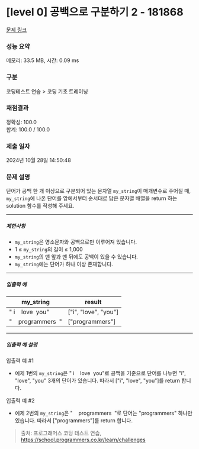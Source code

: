 # [level 0] 공백으로 구분하기 2 - 181868 

[문제 링크](https://school.programmers.co.kr/learn/courses/30/lessons/181868) 

### 성능 요약

메모리: 33.5 MB, 시간: 0.09 ms

### 구분

코딩테스트 연습 > 코딩 기초 트레이닝

### 채점결과

정확성: 100.0<br/>합계: 100.0 / 100.0

### 제출 일자

2024년 10월 28일 14:50:48

### 문제 설명

<p>단어가 공백 한 개 이상으로 구분되어 있는 문자열 <code>my_string</code>이 매개변수로 주어질 때, <code>my_string</code>에 나온 단어를 앞에서부터 순서대로 담은 문자열 배열을 return 하는 solution 함수를 작성해 주세요.</p>

<hr>

<h5>제한사항</h5>

<ul>
<li><code>my_string</code>은 영소문자와 공백으로만 이루어져 있습니다.</li>
<li>1 ≤ <code>my_string</code>의 길이 ≤ 1,000</li>
<li><code>my_string</code>의 맨 앞과 맨 뒤에도 공백이 있을 수 있습니다.</li>
<li><code>my_string</code>에는 단어가 하나 이상 존재합니다.</li>
</ul>

<hr>

<h5>입출력 예</h5>
<table class="table">
        <thead><tr>
<th>my_string</th>
<th>result</th>
</tr>
</thead>
        <tbody><tr>
<td>"&nbsp;i&nbsp;&nbsp;&nbsp;&nbsp;love&nbsp;&nbsp;you"</td>
<td>["i", "love", "you"]</td>
</tr>
<tr>
<td>"&nbsp;&nbsp;&nbsp;&nbsp;programmers&nbsp;&nbsp;"</td>
<td>["programmers"]</td>
</tr>
</tbody>
      </table>
<hr>

<h5>입출력 예 설명</h5>

<p>입출력 예 #1</p>

<ul>
<li>예제 1번의 <code>my_string</code>은 "&nbsp;i&nbsp;&nbsp;&nbsp;&nbsp;love&nbsp;&nbsp;you"로 공백을 기준으로 단어를 나누면 "i", "love", "you" 3개의 단어가 있습니다. 따라서 ["i", "love", "you"]를 return 합니다.</li>
</ul>

<p>입출력 예 #2</p>

<ul>
<li>예제 2번의 <code>my_string</code>은 "&nbsp;&nbsp;&nbsp;&nbsp;programmers&nbsp;&nbsp;"로 단어는 "programmers" 하나만 있습니다. 따라서 ["programmers"]를 return 합니다.</li>
</ul>


> 출처: 프로그래머스 코딩 테스트 연습, https://school.programmers.co.kr/learn/challenges